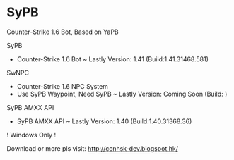# SyPB
Counter-Strike 1.6 Bot, Based on YaPB

SyPB
 - Counter-Strike 1.6 Bot
 ~ Lastly Version: 1.41 (Build:1.41.31468.581)

SwNPC
 - Counter-Strike 1.6 NPC System
 - Use SyPB Waypoint, Need SyPB 
 ~ Lastly Version: Coming Soon (Build: )

SyPB AMXX API
 - SyPB AMXX API
 ~ Lastly Version: 1.40 (Build:1.40.31368.36)

! Windows Only !

Download or more pls visit: http://ccnhsk-dev.blogspot.hk/